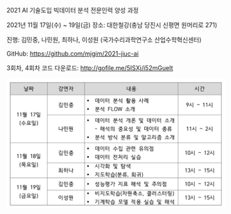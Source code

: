 2021 AI 기술도입 빅데이터 분석 전문인력 양성 과정

2021년 11월 17일(수) ~ 19일(금)
장소: 대한철강(충남 당진시 신평면 원머리로 271)

진행: 김민중, 나민원, 최하나, 이성원 (국가수리과학연구소 산업수학혁신센터)

GitHub: https://github.com/mjgim/2021-jiuc-ai

3회차, 4회차 코드 다운로드: http://gofile.me/5ISXj/i52mGueIt

![](plan.png)
